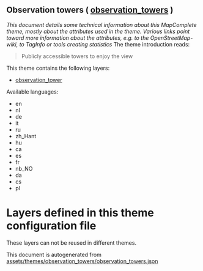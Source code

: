 [//]: # (WARNING: this file is automatically generated. Please find the sources at the bottom and edit those sources)

## Observation towers ( [observation_towers](https://mapcomplete.org/observation_towers) )
_This document details some technical information about this MapComplete theme, mostly about the attributes used in the theme. Various links point toward more information about the attributes, e.g. to the OpenStreetMap-wiki, to TagInfo or tools creating statistics_
The theme introduction reads:

> Publicly accessible towers to enjoy the view

This theme contains the following layers:

 - [observation_tower](../Layers/observation_tower.md)

Available languages:

 - en
 - nl
 - de
 - it
 - ru
 - zh_Hant
 - hu
 - ca
 - es
 - fr
 - nb_NO
 - da
 - cs
 - pl

# Layers defined in this theme configuration file
These layers can not be reused in different themes.


This document is autogenerated from [assets/themes/observation_towers/observation_towers.json](https://github.com/pietervdvn/MapComplete/blob/develop/assets/themes/observation_towers/observation_towers.json)
